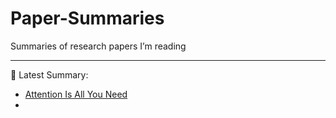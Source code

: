 # Paper-Summaries
Summaries of research papers I’m reading


---

📄 Latest Summary:
- [Attention Is All You Need](transformer-summary.md)
- 
